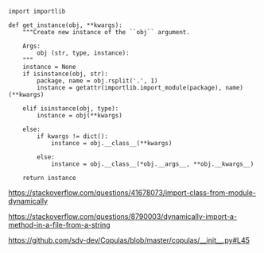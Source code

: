 ```
import importlib

def get_instance(obj, **kwargs):
    """Create new instance of the ``obj`` argument.

    Args:
        obj (str, type, instance):
    """
    instance = None
    if isinstance(obj, str):
        package, name = obj.rsplit('.', 1)
        instance = getattr(importlib.import_module(package), name)(**kwargs)

    elif isinstance(obj, type):
        instance = obj(**kwargs)

    else:
        if kwargs != dict():
            instance = obj.__class__(**kwargs)

        else:
            instance = obj.__class__(*obj.__args__, **obj.__kwargs__)

    return instance
```

https://stackoverflow.com/questions/41678073/import-class-from-module-dynamically

https://stackoverflow.com/questions/8790003/dynamically-import-a-method-in-a-file-from-a-string

https://github.com/sdv-dev/Copulas/blob/master/copulas/__init__.py#L45

